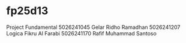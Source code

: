 # fp25d13
Project Fundamental
5026241045 Gelar Ridho Ramadhan
5026241207 Logica Fikru Al Farabi
5026241170 Rafif Muhammad Santoso
